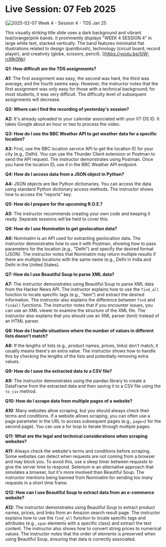 # Live Session: 07 Feb 2025

[![2025-02-07 Week 4 - Session 4 - TDS Jan 25](https://i.ytimg.com/vi_webp/SiW-rcMk0Nk/sddefault.webp)

This visually striking title slide uses a dark background and vibrant teal/orange/pink bands. It prominently displays "WEEK 4 SESSION 4" in large white text, stacked vertically. The band features minimalist flat illustrations related to design (paintbrush), technology (circuit board, record player), and creativity (globe, scissors, pencil).
](https://youtu.be/SiW-rcMk0Nk)

**Q1: How difficult are the TDS assignments?**

**A1:** The first assignment was easy, the second was hard, the third was average, and the fourth seems easy. However, the instructor notes that the first assignment was only easy for those with a technical background; for most students, it was very difficult. The difficulty level of subsequent assignments will decrease.

**Q2: Where can I find the recording of yesterday's session?**

**A2:** It's already uploaded to your calendar associated with your IIT-DS ID. It takes Google about an hour or two to process the video.

**Q3: How do I use the BBC Weather API to get weather data for a specific location?**

**A3:** First, use the BBC location service API to get the location ID for your city (e.g., Delhi). You can use the Thunder Client extension or Postman to send the API request. The instructor demonstrates using Postman. Once you have the location ID, use it in the BBC Weather API endpoint.

**Q4: How do I access data from a JSON object in Python?**

**A4:** JSON objects are like Python dictionaries. You can access the data using standard Python dictionary access methods. The instructor shows how to access the "reports" key.

**Q5: How do I prepare for the upcoming R.O.E.?**

**A5:** The instructor recommends creating your own code and keeping it ready. Separate sessions will be held to cover this.

**Q6: How do I use Nominatim to get geolocation data?**

**A6:** Nominatim is an API used for extracting geolocation data. The instructor demonstrates how to use it with Postman, showing how to pass parameters for the location (e.g., "Delhi") and specify the desired format (JSON). The instructor notes that Nominatim may return multiple results if there are multiple locations with the same name (e.g., Delhi in India and Delhi in the United States).

**Q7: How do I use Beautiful Soup to parse XML data?**

**A7:** The instructor demonstrates using Beautiful Soup to parse XML data from the Hacker News API. The instructor explains how to use the `find_all` function to locate specific tags (e.g., "item") and extract the desired information. The instructor also explains the difference between `find` and `findall` functions. The instructor notes that if you encounter issues, you can use an XML viewer to examine the structure of the XML file. The instructor also explains that you should use an XML parser (lxml) instead of an HTML parser.

**Q8: How do I handle situations where the number of values in different lists doesn't match?**

**A8:** If the lengths of lists (e.g., product names, prices, links) don't match, it usually means there's an extra value. The instructor shows how to handle this by checking the lengths of the lists and potentially removing extra values.

**Q9: How do I save the extracted data to a CSV file?**

**A9:** The instructor demonstrates using the pandas library to create a DataFrame from the extracted data and then saving it to a CSV file using the `to_csv` method.

**Q10: How do I scrape data from multiple pages of a website?**

**A10:** Many websites allow scraping, but you should always check their terms and conditions. If a website allows scraping, you can often use a page parameter in the URL to access subsequent pages (e.g., `page=2` for the second page). You can use a for loop to iterate through multiple pages.

**Q11: What are the legal and technical considerations when scraping websites?**

**A11:** Always check the website's terms and conditions before scraping. Some websites can detect when requests are not coming from a browser and may block you. To avoid this, use a sleep timer between requests to give the server time to respond. Selenium is an alternative approach that simulates a browser, but it's more involved than Beautiful Soup. The instructor mentions being banned from Nominatim for sending too many requests in a short time frame.

**Q12: How can I use Beautiful Soup to extract data from an e-commerce website?**

**A12:** The instructor demonstrates using Beautiful Soup to extract product names, prices, and links from an Amazon search result page. The instructor explains how to use the `find_all` function to locate specific tags and attributes (e.g., `span` elements with a specific class) and extract the text content. The instructor also shows how to convert string prices to numerical values. The instructor notes that the order of elements is preserved when using Beautiful Soup, ensuring that data is correctly associated.
